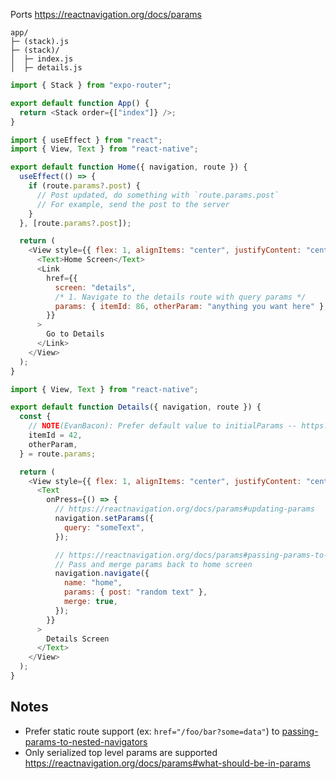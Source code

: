 Ports https://reactnavigation.org/docs/params

```
app/
├─ (stack).js
├─ (stack)/
│  ├─ index.js
│  ├─ details.js
```

```js title=app/(stack).js
import { Stack } from "expo-router";

export default function App() {
  return <Stack order={["index"]} />;
}
```

```js title=app/(stack)/index.js
import { useEffect } from "react";
import { View, Text } from "react-native";

export default function Home({ navigation, route }) {
  useEffect(() => {
    if (route.params?.post) {
      // Post updated, do something with `route.params.post`
      // For example, send the post to the server
    }
  }, [route.params?.post]);

  return (
    <View style={{ flex: 1, alignItems: "center", justifyContent: "center" }}>
      <Text>Home Screen</Text>
      <Link
        href={{
          screen: "details",
          /* 1. Navigate to the details route with query params */
          params: { itemId: 86, otherParam: "anything you want here" },
        }}
      >
        Go to Details
      </Link>
    </View>
  );
}
```

```js title=app/(stack)/details.js
import { View, Text } from "react-native";

export default function Details({ navigation, route }) {
  const {
    // NOTE(EvanBacon): Prefer default value to initialParams -- https://reactnavigation.org/docs/params#initial-params
    itemId = 42,
    otherParam,
  } = route.params;

  return (
    <View style={{ flex: 1, alignItems: "center", justifyContent: "center" }}>
      <Text
        onPress={() => {
          // https://reactnavigation.org/docs/params#updating-params
          navigation.setParams({
            query: "someText",
          });

          // https://reactnavigation.org/docs/params#passing-params-to-a-previous-screen
          // Pass and merge params back to home screen
          navigation.navigate({
            name: "home",
            params: { post: "random text" },
            merge: true,
          });
        }}
      >
        Details Screen
      </Text>
    </View>
  );
}
```

## Notes

- Prefer static route support (ex: `href="/foo/bar?some=data"`) to [passing-params-to-nested-navigators](https://reactnavigation.org/docs/params#passing-params-to-nested-navigators)
- Only serialized top level params are supported https://reactnavigation.org/docs/params#what-should-be-in-params
